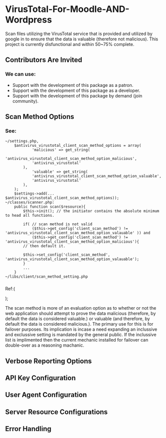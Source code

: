 # VirusTotal-For-Moodle-AND-Wordpress
Scan files utilizing the VirusTotal service that is provided and utilized by google in to ensure that the data is valuable (therefore not malicious). This project is currently disfunctional and within 50~75% complete.

## Contributors Are Invited ##
### We can use:
- Support with the development of this package as a patron.
- Support with the development of this package as a developer. 
- Support with the development of this package by demand (join community). 

## Scan Method Options 
### See:
	~/settings.php, 
		$antivirus_virustotal_client_scan_method_options = array(
        		'malicious' => get_string(
				'antivirus_virustotal_client_scan_method_option_malicious', 
				'antivirus_virustotal'
			),
        		'valuable' => get_string(
				'antivirus_virustotal_client_scan_method_option_valuable', 
				'antivirus_virustotal'
			),
		);
		$settings->add(... $antivirus_virustotal_client_scan_method_options));
	~/classes/scanner.php: 
		public function scan($resource){
			$this->init(); // the initiator contains the absolute minimum to head all functions.
			
			if( // scan method is not valid
				($this->get_config('client_scan_method') != 'antivirus_virustotal_client_scan_method_option_valauable' )) and 
				($this->get_config('client_scan_method') != 'antivirus_virustotal_client_scan_method_option_malicious'){
			// then default it.
			
			$this->set_config('client_scan_method', 'antivirus_virustotal_client_scan_method_option_valauable');
			}
			...
		}
	~/libs/client/scan_method_setting.php
###

Ref:(

);


The scan method is more of an evaluation option as to whether or not the web application should attempt to prove the data malicious (therefore, by default the data is considered valuable.) or valuable (and therefore, by default the data is considered malicious.). The primary use for this is for failover purposes. Its implication is incase a need expanding an inclussive and exclussive setting is mandated by the general public. If the inclussive list is implimented then the current mechanic installed for failover can double-over as a reasoning machanic.

## Verbose Reporting Options
## API Key Configuration
## User Agent Configuration
## Server Resource Configurations
## Error Handling

